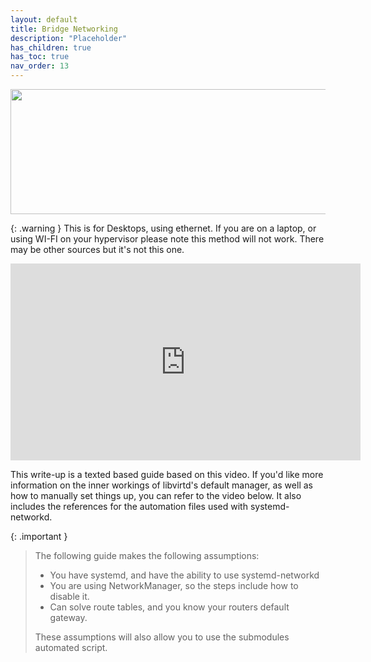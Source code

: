 ```yaml
---
layout: default
title: Bridge Networking
description: "Placeholder"
has_children: true
has_toc: true
nav_order: 13
---
```


<p align="center">
  <img width="650" height="200" src="../../../assets/HeaderBridgeNetworkingTextOnly.png">
</p>

{: .warning }
This is for Desktops, using ethernet. If you are on a laptop, or using WI-FI on your hypervisor please note this method will not work. There may be other sources but it's not this one.

<iframe width="560" height="315" src="https://www.youtube-nocookie.com/embed/6435eNKpyYw" title="YouTube video player" frameborder="0" allow="accelerometer; autoplay; clipboard-write; encrypted-media; gyroscope; picture-in-picture; web-share" allowfullscreen></iframe>

This write-up is a texted based guide based on this video. If you'd like more information on the inner workings of libvirtd's default manager, as well as how to manually set things up, you can refer to the video below. It also includes the references for the automation files used with systemd-networkd.

{: .important }
> The following guide makes the following assumptions:
>  - You have systemd, and have the ability to use systemd-networkd
>  - You are using NetworkManager, so the steps include how to disable it.
>  - Can solve route tables, and you know your routers default gateway.
>  
> These assumptions will also allow you to use the submodules automated script.
